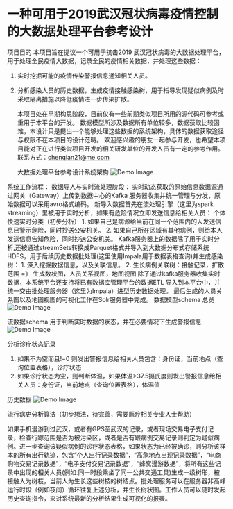 # 一种可用于2019武汉冠状病毒疫情控制的大数据处理平台参考设计
项目目的
    本项目旨在提议一个可用于抗击2019 武汉冠状病毒的大数据处理平台，用于处理全民疫情大数据，记录全民的疫情相关数据，并处理这些数据：
1. 实时挖掘可能的疫情传染警报信息通知相关人员。
2. 分析感染人员的历史数据，生成疫情接触感染树，用于指导发现疑似病例及时采取隔离措施以降低疫情进一步传染扩散。

    本项目处在早期构思阶段，目前仅有一些前期类似项目所用的源代码可参考或重用于本平台的开发。
数据模型所涉及数据所有单位较多，数据获取比较困难，本设计只是提出一个能够处理这些数据的系统架构，具体的数据获取途径与权限不在本项目的设计范畴。
欢迎感兴趣的朋友一起参与开发，也希望本项目能对正在进行类似项目开发的相关研发单位的开发人员有一定的参考作用。
联系方式：chenqian21@me.com

    大数据处理平台参考设计系统架构
![Demo Image](https://github.com/charlesDataCenterFPGA/2019-ncov-BigData-Platform-Ref-Design/blob/master/architecture.png)

系统工作流程：
数据导人与实时流处理阶段：
实时动态获取的原始信息数据源通过网关（Gateway）上传到数据中心的Kafka 服务器收集并统一管理与分发，原始数据可以采用avro格式编码。
    新导入数据首先在流处理引擎（这里为spark streaming）里被用于实时分析，如果有危险情况立即发送信息给相关人员： 
个体快速实时分类（初步分析）
    1. 如果自己是病源给当前在同一个范围内的人发送信息已警示危险，同时抄送公安机关。
    2. 如果自己所在区域有其他病例，则给本人发送信息告知危险，同时抄送公安机关。
Kafka服务器上的数据除了用于实时分析,还被通过streamSets转换成Parquet格式并导入到大数据分布式存储系统HDFS，用于后续历史数据批处理(这里使用Impala用于数据表格查询)并生成感染树： 
    1. 深入挖掘数据信息，以及关联信息。
    2. 生长病例关联树：接触记录，扩散范围 =》 生成数状图，人员关系视图，地图视图
    除了通过kafka服务器收集实时数据，本系统平台还支持将已有数据库管理平台的数据ETL 导入到本平台中，并统一交由批处理服务器（这里为Impala）进型历史数据处理。
    最后生成的人员关系图以及地图视图的可视化工作在Solr服务器中完成。
数据模型schema 总览
![Demo Image](https://github.com/charlesDataCenterFPGA/2019-ncov-BigData-Platform-Ref-Design/blob/master/%E6%80%BB%E8%A7%88.PNG)

流数据schema 用于判断实时数据的状态，并在必要情况下生成警报信息
![Demo Image](https://github.com/charlesDataCenterFPGA/2019-ncov-BigData-Platform-Ref-Design/blob/master/%E6%B5%81%E6%95%B0%E6%8D%AE.PNG)

分析诊疗状态记录
 1. 如果不为空而且!=0 则发出警报信息给相关人员包含：身份证，当前地点（查询位置表格），诊疗状态 
 2. 如果诊疗状态为空，则判断体温，如果体温>37.5摄氏度则发出警报信息给相关人员：身份证，当前地点（查询位置表格），体温值

历史数据
![Demo Image](https://github.com/charlesDataCenterFPGA/2019-ncov-BigData-Platform-Ref-Design/blob/master/%E5%8E%86%E5%8F%B2%E6%95%B0%E6%8D%AE.PNG)

流行病史分析算法（初步想法，待完善，需要医疗相关专业人士帮助）

如果手机漫游到过武汉，或者有GPS至武汉的记录，或者现场交易电子支付记录，检查行踪范围是否为被污染区，或者是否有跟病例交易记录则判定为疑似病例。进一步查询该疑似病例的诊疗状态表格，如果状态为已经被确诊，则分析该样本的所有出行轨迹，包含“个人出行记录数据”，“高危地点出现记录数据”，“电商购物交易记录数据”，“电子支付交易记录数据”，“蜂窝漫游数据”，将所有这些记录中出现的相关人员(例如:同一时段乘坐了同一公共交通工具)生成一级树形，被接触人为树枝，当前人为生长这些树枝的树结点。批处理服务可以在服务器非高峰运行时段（例如夜间）循环往复上述分析，并生长树状图。工作人员可以随时发起历史查询指令，来对系统最新的分析结果生成可视化的报表。
